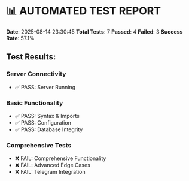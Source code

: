 
# 📊 AUTOMATED TEST REPORT

**Date**: 2025-08-14 23:30:45
**Total Tests**: 7
**Passed**: 4
**Failed**: 3
**Success Rate**: 57.1%

## Test Results:

### Server Connectivity
- ✅ PASS: Server Running

### Basic Functionality
- ✅ PASS: Syntax & Imports
- ✅ PASS: Configuration
- ✅ PASS: Database Integrity

### Comprehensive Tests
- ❌ FAIL: Comprehensive Functionality
- ❌ FAIL: Advanced Edge Cases
- ❌ FAIL: Telegram Integration

